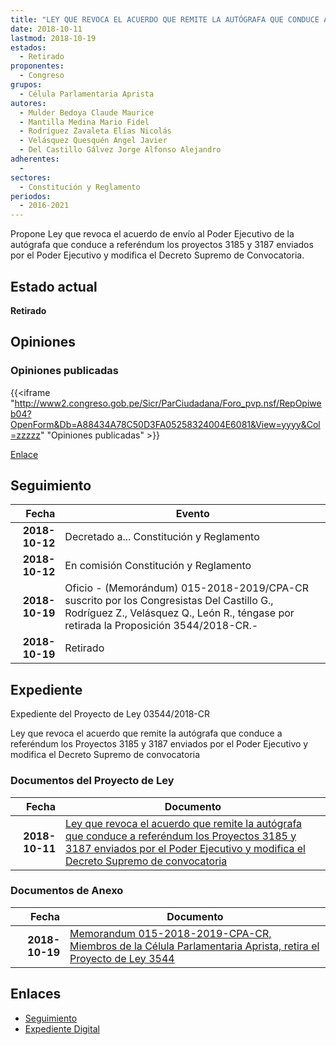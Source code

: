 ```yaml
---
title: "LEY QUE REVOCA EL ACUERDO QUE REMITE LA AUTÓGRAFA QUE CONDUCE A REFERÉNDUM LOS PROYECTOS 3185 Y 3187 ENVIADOS POR EL PODER EJECUTIVO Y MODIFICA EL DECRETO SUPREMO DE CONVOCATORIA"
date: 2018-10-11
lastmod: 2018-10-19
estados: 
  - Retirado
proponentes: 
  - Congreso
grupos: 
  - Célula Parlamentaria Aprista
autores: 
  - Mulder Bedoya Claude Maurice
  - Mantilla Medina Mario Fidel
  - Rodríguez Zavaleta Elías Nicolás
  - Velásquez Quesquén Angel Javier
  - Del Castillo Gálvez Jorge Alfonso Alejandro
adherentes: 
  - 
sectores: 
  - Constitución y Reglamento
periodos: 
  - 2016-2021
---
```


Propone Ley que revoca el acuerdo de envío al Poder Ejecutivo de la autógrafa que conduce a referéndum los proyectos 3185 y 3187 enviados por el Poder Ejecutivo y modifica el Decreto Supremo de Convocatoria.


## Estado actual

**Retirado**

## Opiniones

### Opiniones publicadas

{{<iframe "http://www2.congreso.gob.pe/Sicr/ParCiudadana/Foro_pvp.nsf/RepOpiweb04?OpenForm&Db=A88434A78C50D3FA05258324004E6081&View=yyyy&Col=zzzzz" "Opiniones publicadas" >}}

[Enlace](http://www2.congreso.gob.pe/Sicr/ParCiudadana/Foro_pvp.nsf/RepOpiweb04?OpenForm&Db=A88434A78C50D3FA05258324004E6081&View=yyyy&Col=zzzzz)

## Seguimiento

| Fecha | Evento |
|------:|--------|
| **2018-10-12** | Decretado a... Constitución y Reglamento|
| **2018-10-12** | En comisión Constitución y Reglamento|
| **2018-10-19** | Oficio - (Memorándum) 015-2018-2019/CPA-CR suscrito por los Congresistas Del Castillo G., Rodríguez Z., Velásquez Q., León R., téngase por retirada la Proposición 3544/2018-CR.-|
| **2018-10-19** | Retirado|


## Expediente

Expediente del Proyecto de Ley 03544/2018-CR

Ley que revoca el acuerdo que remite la autógrafa que conduce a referéndum los Proyectos 3185 y 3187 enviados por el Poder Ejecutivo y modifica el Decreto Supremo de convocatoria


### Documentos del Proyecto de Ley

| Fecha | Documento |
|------:|--------|
| **2018-10-11** | [Ley que revoca el acuerdo que remite la autógrafa que conduce a referéndum los Proyectos 3185 y 3187 enviados por el Poder Ejecutivo y modifica el Decreto Supremo de convocatoria](http://www.leyes.congreso.gob.pe/Documentos/2016_2021/Proyectos_de_Ley_y_de_Resoluciones_Legislativas/PL0354420181011.pdf) |

### Documentos de Anexo

| Fecha | Documento |
|------:|--------|
| **2018-10-19** | [Memorandum 015-2018-2019-CPA-CR, Miembros de la Célula Parlamentaria Aprista, retira el Proyecto de Ley 3544](http://www.leyes.congreso.gob.pe/Documentos/2016_2021/Retiro_de_Proyecto/MEMORANDUM-015-2018-2019-CPA-CR.pdf) |

## Enlaces 

- [Seguimiento](http://www2.congreso.gob.pe/Sicr/TraDocEstProc/CLProLey2016.nsf/f7fff46988ca05b1052578e100829cc7/7a8bda7454d0c6390525832300803bdc?OpenDocument)
- [Expediente Digital](http://www2.congreso.gob.pe/Sicr/TraDocEstProc/CLProLey2016.nsf/f7fff46988ca05b1052578e100829cc7/7a8bda7454d0c6390525832300803bdc?OpenDocument&Click=05257FB7005EB655.eb71d0cf91d8294e05256cdf006b5706/$Body/0.1C6C)

